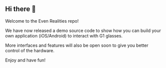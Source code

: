 ## Hi there 👋

Welcome to the Even Realities repo!

We have now released a demo source code to show how you can build your own application (iOS/Android) to interact with G1 glasses.

More interfaces and features will also be open soon to give you better control of the hardware.

Enjoy and have fun!
